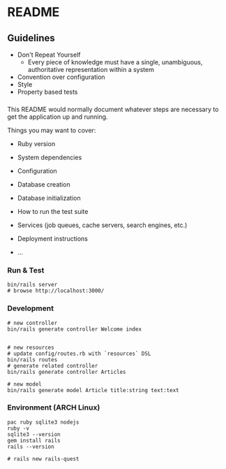 # README

## Guidelines

- Don't Repeat Yourself
  - Every piece of knowledge must have a single, unambiguous, authoritative representation within a system
- Convention over configuration
- Style
- Property based tests

### 

This README would normally document whatever steps are necessary to get the
application up and running.

Things you may want to cover:

* Ruby version

* System dependencies

* Configuration

* Database creation

* Database initialization

* How to run the test suite

* Services (job queues, cache servers, search engines, etc.)

* Deployment instructions

* ...

### Run & Test

```shell
bin/rails server
# browse http://localhost:3000/
```

### Development

```shell
# new controller
bin/rails generate controller Welcome index


# new resources
# update config/routes.rb with `resources` DSL
bin/rails routes
# generate related controller
bin/rails generate controller Articles

# new model
bin/rails generate model Article title:string text:text
```

### Environment (ARCH Linux)

```shell
pac ruby sqlite3 nodejs
ruby -v
sqlite3 --version
gem install rails
rails --version

# rails new rails-quest
```
